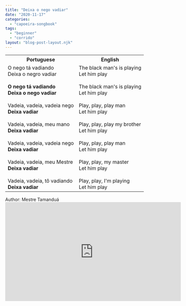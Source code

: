 ```yaml
---
title: "Deixa o nego vadiar"
date: "2020-11-17"
categories: 
  - "capoeira-songbook"
tags: 
  - "beginner"
  - "corrido"
layout: "blog-post-layout.njk"
---
```


<table class="capoeira-table">
    <tr class="header-row">
        <th>Portuguese</th>
        <th>English</th>
    </tr>
    <tr>
        <td>O nego tá vadiando<br>Deixa o negro vadiar<br><br><strong>O nego tá vadiando<br>Deixa o nego vadiar</strong><br><br>Vadeia, vadeia, vadeia nego<br><strong>Deixa vadiar</strong><br><br>Vadeia, vadeia, meu mano<br><strong>Deixa vadiar</strong><br><br>Vadeia, vadeia, vadeia nego<br><strong>Deixa vadiar</strong><br><br>Vadeia, vadeia, meu Mestre<br><strong>Deixa vadiar</strong><br><br>Vadeia, vadeia, tô vadiando<br><strong>Deixa vadiar</strong></td>
        <td>The black man's is playing<br>Let him play<br><br>The black man's is playing<br>Let him play<br><br>Play, play, play man<br>Let him play<br><br>Play, play, play my brother<br>Let him play<br><br>Play, play, play man<br>Let him play<br><br>Play, play, my master<br>Let him play<br><br>Play, play, I'm playing<br>Let him play</td>
    </tr>
</table>

<figcaption>
Author: Mestre Tamanduá
</figcaption>

<iframe width="560" height="315" src="https://www.youtube.com/embed/gb0WgAReYTg" title="YouTube video player" frameborder="0" allow="accelerometer; autoplay; clipboard-write; encrypted-media; gyroscope; picture-in-picture" allowfullscreen></iframe>